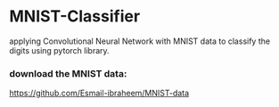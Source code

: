 # MNIST-Classifier
applying Convolutional Neural Network with MNIST data to classify the digits using pytorch library. 

### download the MNIST data: 
https://github.com/Esmail-ibraheem/MNIST-data
